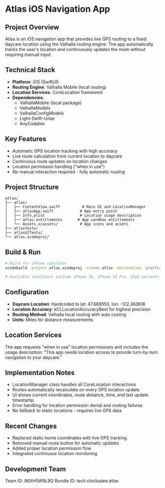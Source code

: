 # Atlas iOS Navigation App

## Project Overview
Atlas is an iOS navigation app that provides live GPS routing to a fixed daycare location using the Valhalla routing engine. The app automatically tracks the user's location and continuously updates the route without requiring manual input.

## Technical Stack
- **Platform**: iOS (SwiftUI)
- **Routing Engine**: Valhalla Mobile (local routing)
- **Location Services**: CoreLocation framework
- **Dependencies**:
  - ValhallaMobile (local package)
  - ValhallaModels
  - ValhallaConfigModels
  - Light-Swift-Untar
  - AnyCodable

## Key Features
- Automatic GPS location tracking with high accuracy
- Live route calculation from current location to daycare
- Continuous route updates on location changes
- Location permission handling ("when in use")
- No manual interaction required - fully automatic routing

## Project Structure
```
atlas/
├── atlas/
│   ├── ContentView.swift          # Main UI and LocationManager
│   ├── atlasApp.swift            # App entry point
│   ├── Info.plist                # Location usage description
│   ├── atlas.entitlements       # App sandbox entitlements
│   └── Assets.xcassets/          # App icons and assets
├── atlasTests/
├── atlasUITests/
└── atlas.xcodeproj/
```

## Build & Run
```bash
# Build for iPhone simulator
xcodebuild -project atlas.xcodeproj -scheme atlas -destination 'platform=iOS Simulator,name=iPhone 16' build

# Available simulators include iPhone 16, iPhone 16 Pro, iPad variants
```

## Configuration
- **Daycare Location**: Hardcoded to lat: 47.669553, lon: -122.363616
- **Location Accuracy**: kCLLocationAccuracyBest for highest precision
- **Routing Method**: Valhalla local routing with auto costing
- **Units**: Miles for distance measurements

## Location Services
The app requests "when in use" location permissions and includes the usage description:
"This app needs location access to provide turn-by-turn navigation to your daycare."

## Implementation Notes
- LocationManager class handles all CoreLocation interactions
- Routes automatically recalculate on every GPS location update
- UI shows current coordinates, route distance, time, and last update timestamp
- Error handling for location permission denial and routing failures
- No fallback to static locations - requires live GPS data

## Recent Changes
- Replaced static home coordinates with live GPS tracking
- Removed manual route button for automatic updates
- Added proper location permission flow
- Integrated continuous location monitoring

## Development Team
Team ID: 86XH5W9L9Q
Bundle ID: tech.chickadee.atlas